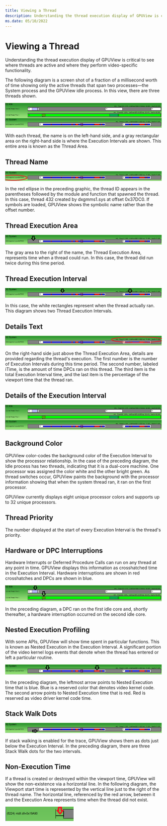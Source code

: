 ```yaml
---
title: Viewing a Thread
description: Understanding the thread execution display of GPUView is critical to see where threads are active and where they perform video-specific functionality. 
ms.date: 05/10/2022
---
```


# Viewing a Thread

Understanding the thread execution display of GPUView is critical to see where threads are active and where they perform video-specific functionality. 

The following diagram is a screen shot of a fraction of a millisecond worth of time showing only the active threads that span two processes—the System process and the GPUView idle process. In this view, there are three threads shown.

![GPUView idle process](images/viewing-a-thread01.png) 

With each thread, the name is on the left-hand side, and a gray rectangular area on the right-hand side is where the Execution Intervals are shown. This entire area is known as the Thread Area.

## Thread Name

![Thread Name](images/viewing-a-thread02.png)

In the red ellipse in the preceding graphic, the thread ID appears in the parentheses followed by the module and function that spawned the thread. In this case, thread 432 created by dxgmms1.sys at offset 0x37DC0. If symbols are loaded, GPUView shows the symbolic name rather than the offset number. 

## Thread Execution Area

![Thread Execution Area](images/viewing-a-thread03.png)

The gray area to the right of the name, the Thread Execution Area, represents time when a thread could run. In this case, the thread did run twice during this time period.

## Thread Execution Interval

![Thread Execution Interval](images/viewing-a-thread04.png)

In this case, the white rectangles represent when the thread actually ran. This diagram shows two Thread Execution Intervals.

## Details Text

![Details Text](images/viewing-a-thread05.png)

On the right-hand side just above the Thread Execution Area, details are provided regarding the thread's execution. The first number is the number of Execution Intervals during this time period. The second number, labeled iTime, is the amount of time DPCs ran on this thread. The third item is the total Execution Interval time, and the last item is the percentage of the viewport time that the thread ran.

## Details of the Execution Interval

![Details of the Execution Interval](images/viewing-a-thread06.png)

## Background Color

GPUView color-codes the background color of the Execution Interval to show the processor relationship. In the case of the preceding diagram, the Idle process has two threads, indicating that it is a dual-core machine. One processor was assigned the color white and the other bright green. As thread switches occur, GPUView paints the background with the processor information showing that when the system thread ran, it ran on the first processor. 

GPUView currently displays eight unique processor colors and supports up to 32 unique processors. 

## Thread Priority

The number displayed at the start of every Execution Interval is the thread's priority.

## Hardware or DPC Interruptions

Hardware Interrupts or Deferred Procedure Calls can run on any thread at any point in time. GPUView displays this information as crosshatched time in the Execution Interval. Hardware interruptions are shown in red crosshatches and DPCs are shown in blue.

![Hardware or DPC Interruptions](images/viewing-a-thread07.png)

In the preceding diagram, a DPC ran on the first idle core and, shortly thereafter, a hardware interruption occurred on the second idle core.

## Nested Execution Profiling

With some APIs, GPUView will show time spent in particular functions. This is known as Nested Execution in the Execution Interval. A significant portion of the video kernel logs events that denote when the thread has entered or left a particular routine.

![Nested Execution Profiling](images/viewing-a-thread08.png)

In the preceding diagram, the leftmost arrow points to Nested Execution time that is blue. Blue is a reserved color that denotes video kernel code. The second arrow points to Nested Execution time that is red. Red is reserved as video driver kernel code time. 

## Stack Walk Dots

![Stack Walk Dots](images/viewing-a-thread09.png)

If stack walking is enabled for the trace, GPUView shows them as dots just below the Execution Interval. In the preceding diagram, there are three Stack Walk dots for the two intervals.

## Non-Execution Time

If a thread is created or destroyed within the viewport time, GPUView will show the non-existence via a horizontal line. In the following diagram, the Viewport start time is represented by the vertical line just to the right of the thread name. The horizontal line, referenced by the red arrow, between it and the Execution Area represents time when the thread did not exist.

![Non-Execution Time](images/viewing-a-thread10.png)